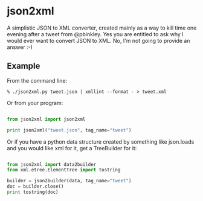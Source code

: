 json2xml
========

A simplistic JSON to XML converter, created mainly as a way to kill time
one evening after a tweet from @pbinkley. Yes you are entitled to ask 
why I would ever want to convert JSON to XML. No, I'm not going to provide
an answer :-)

Example
-------

From the command line:

    % ./json2xml.py tweet.json | xmllint --format - > tweet.xml

Or from your program:

```python

from json2xml import json2xml

print json2xml("tweet.json", tag_name="tweet")
``` 

Or if you have a python data structure created by something like json.loads
and you would like xml for it, get a TreeBuilder for it:

```python

from json2xml import data2builder
from xml.etree.ElementTree import tostring

builder = json2builder(data, tag_name="tweet")
doc = builder.close()
print tostring(doc)
```
